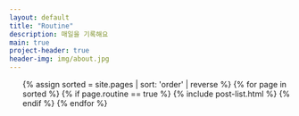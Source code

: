 ```yaml
---
layout: default
title: "Routine"
description: 매일을 기록해요
main: true
project-header: true
header-img: img/about.jpg
---
```

<script src='https://cdn.jsdelivr.net/npm/@fullcalendar/core@6.1.4/index.global.min.js'></script>
<script src='https://cdn.jsdelivr.net/npm/@fullcalendar/daygrid@6.1.4/index.global.min.js'></script>
<style>
	.fc-day-sun a { color: #FF4D37; }
	.fc-day-sat a { color: #1570FF; }
	.fc-daygrid-event-harness a { color: #151E27; }
</style>
<script>
document.addEventListener('DOMContentLoaded', function() {
	var calendarEl = document.getElementById('calendar');
	var calendar = new FullCalendar.Calendar(calendarEl, {
		firstDay: 1,
		expandRows: true,
		timeZone: 'Asia/seoul',
		dayMaxEvents: true,
		locale: 'ko',
		initialView: 'dayGridMonth',
		eventTimeFormat: {
    		hour: '2-digit',
    		hour12: false
    	},
		eventDidMount: function(event, element) {
			event.el.style.fontSize = "14px";
			if (event.event._def.extendedProps.is_success == 0){
				event.el.firstChild.style.border = "4px solid #FF4D37";
			}
			if (event.event._def.extendedProps.is_success == 1) {
				event.el.firstChild.style.border = "4px solid #00CB7F";
			}
	    },
		events: {{ site.data.routine | replace: '=>', ':' }}
	});
	if (document.body.clientWidth < 800) {
		calendar.setOption('height', 450);
	}
	else {
		calendar.setOption('height', 800);
	}
	calendar.render();
});
</script>

<div id='calendar'></div>

<ul class="catalogue">
{% assign sorted = site.pages | sort: 'order' | reverse %}
{% for page in sorted %}
{% if page.routine == true %}
{% include post-list.html %}
{% endif %}
{% endfor %}
</ul>